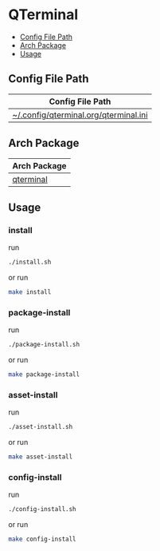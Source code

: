 

# QTerminal

* [Config File Path](#config-file-path)
* [Arch Package](#arch-package)
* [Usage](#usage)




## Config File Path

| Config File Path |
| ---------------- |
| [~/.config/qterminal.org/qterminal.ini](./asset/overlay/etc/skel/.config/qterminal.org/qterminal.ini) |




## Arch Package

| Arch Package |
| --- |
| [qterminal](https://archlinux.org/packages/extra/x86_64/qterminal/) |




## Usage


### install

run

``` sh
./install.sh
```

or run

``` sh
make install
```


### package-install

run

``` sh
./package-install.sh
```

or run

``` sh
make package-install
```


### asset-install

run

``` sh
./asset-install.sh
```

or run

``` sh
make asset-install
```


### config-install

run

``` sh
./config-install.sh
```

or run

``` sh
make config-install
```
